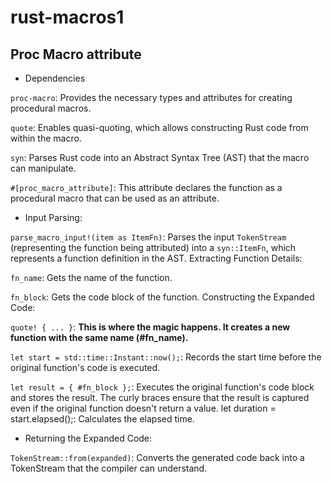 # rust-macros1

## Proc Macro attribute

* Dependencies

`proc-macro`: Provides the necessary types and attributes for creating procedural macros.

`quote`: Enables quasi-quoting, which allows constructing Rust code from within the macro.

`syn`: Parses Rust code into an Abstract Syntax Tree (AST) that the macro can manipulate.

`#[proc_macro_attribute]`: This attribute declares the function as a procedural macro that can be used as an attribute.

* Input Parsing:

`parse_macro_input!(item as ItemFn)`: Parses the input `TokenStream` (representing the function being attributed) into a `syn::ItemFn`, which represents a function definition in the AST.
Extracting Function Details:

`fn_name`: Gets the name of the function.

`fn_block`: Gets the code block of the function.
Constructing the Expanded Code:

`quote! { ... }`: **This is where the magic happens. It creates a new function with the same name (#fn_name).**

`let start = std::time::Instant::now();`: Records the start time before the original function's code is executed.

`let result = { #fn_block };`: Executes the original function's code block and stores the result. The curly braces ensure that the result is captured even if the original function doesn't return a value.
let duration = start.elapsed();: Calculates the elapsed time.

* Returning the Expanded Code:

`TokenStream::from(expanded)`: Converts the generated code back into a TokenStream that the compiler can understand.

